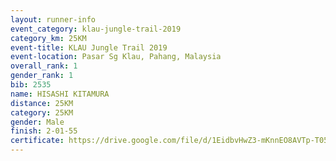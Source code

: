 ```yaml
---
layout: runner-info 
event_category: klau-jungle-trail-2019 
category_km: 25KM 
event-title: KLAU Jungle Trail 2019 
event-location: Pasar Sg Klau, Pahang, Malaysia 
overall_rank: 1
gender_rank: 1
bib: 2535
name: HISASHI KITAMURA
distance: 25KM
category: 25KM
gender: Male
finish: 2-01-55
certificate: https://drive.google.com/file/d/1EidbvHwZ3-mKnnEO8AVTp-T05lEVdNlQ/view?usp=sharing
---
```

